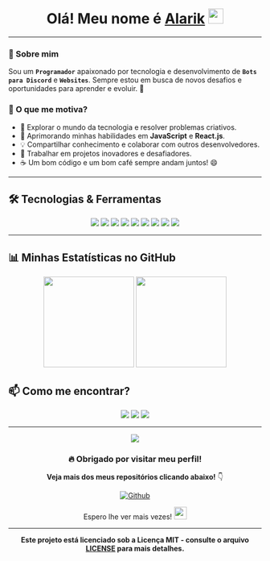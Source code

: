 <div align="center">

# Olá! Meu nome é <a href="https://github.com/Alarik0001">Alarik</a> <img src="https://media.giphy.com/media/hvRJCLFzcasrR4ia7z/giphy.gif" height="30px">

</div>

---

### 👋 Sobre mim

Sou um **`Programador`** apaixonado por tecnologia e desenvolvimento de **`Bots para Discord`** e **`Websites`**. Sempre estou em busca de novos desafios e oportunidades para aprender e evoluir. 🚀

### 🧩 O que me motiva?

- 🔭 Explorar o mundo da tecnologia e resolver problemas criativos.
- 🌱 Aprimorando minhas habilidades em **JavaScript** e **React.js**.
- 💡 Compartilhar conhecimento e colaborar com outros desenvolvedores.
- 🎯 Trabalhar em projetos inovadores e desafiadores.
- ☕ Um bom código e um bom café sempre andam juntos! 😄

---

## 🛠️ Tecnologias & Ferramentas

<div align="center">
  <img src="https://img.shields.io/badge/-HTML5-E34F26?style=for-the-badge&logo=html5&logoColor=white"/>
  <img src="https://img.shields.io/badge/-CSS3-1572B6?style=for-the-badge&logo=css3&logoColor=white"/>
  <img src="https://img.shields.io/badge/-Bootstrap-563D7C?style=for-the-badge&logo=bootstrap&logoColor=white"/>
  <img src="https://img.shields.io/badge/-JavaScript-F7DF1E?style=for-the-badge&logo=javascript&logoColor=black"/>
  <img src="https://img.shields.io/badge/-React-61DAFB?style=for-the-badge&logo=react&logoColor=black"/>
  <img src="https://img.shields.io/badge/-Node.js-339933?style=for-the-badge&logo=node.js&logoColor=white"/>
  <img src="https://img.shields.io/badge/-Git-F05032?style=for-the-badge&logo=git&logoColor=white"/>
  <img src="https://img.shields.io/badge/-GitHub-181717?style=for-the-badge&logo=github&logoColor=white"/>
  <img src="https://img.shields.io/badge/-VS%20Code-007ACC?style=for-the-badge&logo=visual%20studio%20code&logoColor=white"/>
</div>

---

## 📊 Minhas Estatísticas no GitHub

<div align="center">
  <img height="180em" src="https://github-readme-stats.vercel.app/api?username=Alarik0001&show_icons=true&theme=radical"/>
  <img height="180em" src="https://github-readme-streak-stats.herokuapp.com/?user=Alarik0001&theme=radical"/>
</div>

## 📫 Como me encontrar?

<div align="center">
  <a href="https://github.com/Alarik0001"><img src="https://img.shields.io/badge/GitHub-%23181717.svg?style=for-the-badge&logo=github&logoColor=white"></a>
  <a href="https://discord.com/invite/"><img src="https://img.shields.io/badge/Discord-%237289DA.svg?style=for-the-badge&logo=discord&logoColor=white"></a>
  <a href="...@gmail.com"><img src="https://img.shields.io/badge/Gmail-D14836?style=for-the-badge&logo=gmail&logoColor=white"></a>
</div>

---

<div align="center">
  <img src="https://i.imgur.com/sSW6Ua9.png">
  
  ### 🔥 Obrigado por visitar meu perfil!
  **Veja mais dos meus repositórios clicando abaixo!** 👇

  [![Github](https://img.shields.io/badge/-Github-black?style=for-the-badge&logo=Github)](https://github.com/Alarik0001?tab=repositories)

  Espero lhe ver mais vezes! <img src="https://media.giphy.com/media/hvRJCLFzcasrR4ia7z/giphy.gif" height="25px"> 

  ---

  **Este projeto está licenciado sob a Licença MIT - consulte o arquivo [LICENSE](https://github.com/Alarik0001/Alarik0001/blob/main/LICENSE) para mais detalhes.**

</div>
